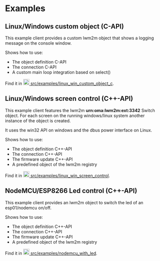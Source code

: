 # Examples

## Linux/Windows custom object (C-API)
This example client provides a custom lwm2m object that shows a logging message on the console window.

Shows how to use:

* The object definition C-API
* The connection C-API
* A custom main loop integration based on select()

Find it in [<img src="../../assets/github.png" style="width:20px"> src/examples/linux_win_custom_object_c](https://github.com/Openhab-Nodes/wakaamaNode/blob/master/src/examples/linux_win_custom_object_c).

## Linux/Windows screen control (C++-API)
This example client features the lwm2m **urn:oma:lwm2m:ext:3342** Switch object.
For each screen on the running windows/linux system another instance of the object is created.

It uses the win32 API on windows and the dbus power interface on Linux.

Shows how to use:

* The object definition C++-API
* The connection C++-API
* The firmware update C++-API
* A predefined object of the lwm2m registry

Find it in [<img src="../../assets/github.png" style="width:20px"> src/examples/linux_win_screen_control](https://github.com/Openhab-Nodes/wakaamaNode/blob/master/src/examples/linux_win_screen_control).

## NodeMCU/ESP8266 Led control (C++-API)
This example client provides an lwm2m object to switch the led of an esp01/nodemcu on/off.

Shows how to use:

* The object definition C++-API
* The connection C++-API
* The firmware update C++-API
* A predefined object of the lwm2m registry

Find it in [<img src="../../assets/github.png" style="width:20px"> src/examples/nodemcu_with_led](https://github.com/Openhab-Nodes/wakaamaNode/blob/master/src/examples/nodemcu_with_led).
